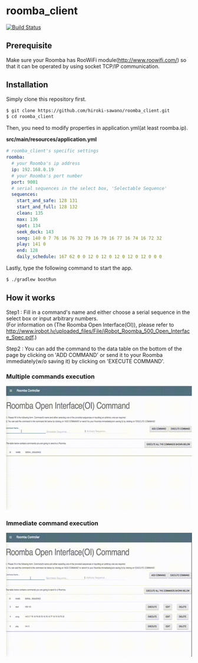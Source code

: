 # roomba_client
[![Build Status](https://travis-ci.org/hiroki-sawano/roomba_client.svg?branch=master)](https://travis-ci.org/hiroki-sawano/roomba_client)

## Prerequisite
Make sure your Roomba has RooWiFi module(http://www.roowifi.com/) so that it can be operated by using socket TCP/IP communication.

## Installation
Simply clone this repository first.
```bash
$ git clone https://github.com/hiroki-sawano/roomba_client.git
$ cd roomba_client
```

Then, you need to modify properties in application.yml(at least roomba.ip).

**src/main/resources/application.yml**
```yaml
# roomba_client's specific settings
roomba:
  # your Roomba's ip address 
  ip: 192.168.0.19
  # your Roomba's port number
  port: 9001
  # serial sequences in the select box, 'Selectable Sequence'
  sequences:
    start_and_safe: 128 131
    start_and_full: 128 132
    clean: 135
    max: 136
    spot: 134
    seek_dock: 143
    song: 140 0 7 76 16 76 32 79 16 79 16 77 16 74 16 72 32
    play: 141 0
    end: 128
    daily_schedule: 167 62 0 0 12 0 12 0 12 0 12 0 12 0 0 0
```

Lastly, type the following command to start the app.
```bash
$ ./gradlew bootRun
```

## How it works
Step1 : Fill in a command's name and either choose a serial sequence in the select box or input arbitrary numbers.  
(For information on (The Roomba Open Interface(OI)), please refer to http://www.irobot.lv/uploaded_files/File/iRobot_Roomba_500_Open_Interface_Spec.pdf.)  

Step2 : You can add the command to the data table on the bottom of the page by clicking on 'ADD COMMAND' or send it to your Roomba immediately(w/o saving it) by clicking on 'EXECUTE COMMAND'.  
### Multiple commands execution
![Execute all the command you added](https://github.com/hiroki-sawano/roomba_client/blob/master/imgs/demo_exec_all.gif)

### Immediate command execution
![Execute a command immediately](https://github.com/hiroki-sawano/roomba_client/blob/master/imgs/demo_exec_im.gif)
